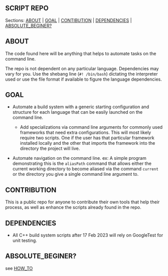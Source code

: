 ## SCRIPT REPO  
 
Sections: [ABOUT](#about) | [GOAL](#goal) | [CONTIBUTION](#contribution) | [DEPENDENCIES](#dependencies) | [ABSOLUTE_BEGINER?](#absolute_beginner?)

## ABOUT

The code found here will be anything that
helps to automate tasks on the command line. 

The repo is not dependent on any particular language. Dependencies may vary 
for you. Use the shebang line (`#! /bin/bash`) dictating the interpreter 
used or use the file format if available to figure the language dependencies. 

## GOAL

- Automate a build system with a generic starting configuration and structure 
for each language that can be easily launched on the command line.
    - Add specializations via command line arguments for commonly used frameworks
    that need extra configurations. This will most likely require two scripts. 
    One if the user has that particular framework installed locally and the other
    that imports the framework into the directory the project will live.

- Automate navigation on the command line. 
    ex: 
     A simple program demonstrating this is the `aliasPath` command that allows 
     either the current working directory to become aliased via the command `current`
     or the directory you give a single command line argument to. 

## CONTRIBUTION

This is a public repo for anyone to contribute their own tools that help their 
process, as well as enhance the scripts already found in the repo.

## DEPENDENCIES

- All C++ build system scripts after 17 Feb 2023 will rely on GoogleTest for unit testing.

## ABSOLUTE_BEGINER?

see [HOW_TO]() 



